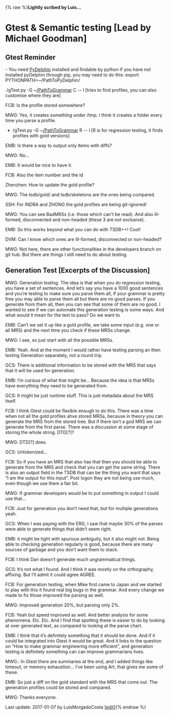 {% raw %}**Lightly scribed by Luis...**

# Gtest & Semantic testing \[Lead by Michael Goodman\]

## Gtest Reminder

\- You need [PyDelphin](../PyDelphin) installed and findable by python if
you have not installed pyDelphin through pip, you may need to do this:
export PYTHONPATH=\~/PathToPyDelphin/

./gTest.py -G
\~[/PathToGrammar](/CapitolHillGenerationTesting/PathToGrammar) C -- l
\[tries to find profiles, you can also customise where they are\]

FCB: Is the profile stored somewhere?

MWG: Yes, it creates something under /tmp. I think it creates a folder
every time you parse a profile.

- /gTest.py -G
\~[/PathToGrammar](/CapitolHillGenerationTesting/PathToGrammar) R --
l \[R is for regression testing, it finds profiles with gold
versions\]

EMB: Is there a way to output only items with diffs?

MWG: No…

EMB: It would be nice to have it.

FCB: Also the item number and the id

Zhenzhen: How to update the gold profile?

MWG: The tsdb/gold/ and tsdb/skeletons are the ones being compared.

SSH: For INDRA and ZHONG the gold profiles are being git-ignored!

MWG: You can see BadMRSs (i.e. those which can’t be read). And also
ill-formed, disconnected and non-headed (these 3 are not exclusive).

EMB: So this works beyond what you can do with TSDB++! Cool!

DVM: Can I know which ones are Ill-formed, disconnected or non-headed?

MWG: Not here, there are other functionalities in the developers branch
on git hub. But there are things I still need to do about testing.

## Generation Test \[Excerpts of the Discussion\]

MWG: Generation testing. The idea is that when you do regression
testing, you have a set of sentences. And let’s say you have a 1000 good
sentences and you’re testing to make sure you parse them all, if your
grammar is pretty free you may able to parse them all but there are no
good parses. If you generate from them all, then you can see that some
of them are no good. I wanted to see if we can automate this generation
testing is some ways. And what would it mean for the test to pass? Do we
want to

EMB: Can’t we set it up like a gold profile, we take some input (e.g.
one or all MRS) and the next time you check if these MRSs change.

MWG: I see, so just start with all the possible MRSs.

EMB: Yeah. And at the moment I would rather have testing parsing an then
testing Generation separately, not a round trip.

GCS: There is additional information to be stored with the MRS that says
that it will be used for generation.

EMB: I’m curious of what that might be… Because the idea is that MRSs
have everything they need to be generated from.

GCS: It might be just runtime stuff. This is just metadata about the MRS
itself.

FCB: I think Gtest could be flexible enough to do this. There was a time
when not all the gold profiles ahve stored MRSs, because in theory you
can generate the MRS from the stored tree. But if there isn’t a god MRS
we can generate from the first parse. There was a discussion at some
stage of storing the whole string. DTD\[?\]?

MWG: DTD\[?\] does.

GCS: Untokenized…

FCB: So if you have an MRS that also has that then you should be able to
generate from the MRS and check that you can get the same string. There
is also an output field in the TSDB that can be the thing you want that
says “I am the output for this input”. Post logon they are not being use
much, even though we use them a fair bit.

MWG: If grammar developers would be to put something in output I could
use that…

FCB: Just for generation you don’t need that, but for multiple
generations yeah.

GCS: When I was paying with the ERG, I saw that maybe 30% of the parses
were able to generate things that didn’t seem right.

EMB: it might be tight with spurious ambiguity, but it also might not.
Being able to checking generation regularly is good, because there are
many sources of garbage and you don’t want them to stack.

FCB: I think Dan doesn’t generate much ungrammatical things.

GCS: It’s not what I found. And I think it was mostly on the
orthography, affixing. But I’ll admit it could agree AGREE.

FCB: For generation testing, when Mike first came to Japan and we
started to play with this it found real big bugs in the grammar. And
every change we made to fix those improved the parsing as well.

MWG: Improved generation 20%, but parsing only 2%.

FCB: Yeah but speed improved as well. And better analysis for some
phenomena. Etc. Etc. And I find that spotting these is easier to do by
looking at over generated text, as compared to looking at the parse
chart.

EMB: I think that it’s definitely something that it should be done. And
if it could be integrated into Gtest it would be great. And it links to
the question on “How to make grammar engineering more efficient”, and
generation testing is definitely something can can improve grammarians
lives.

MWG.: In Gtest there are summaries at the end, and I added things like
timeout, or memory exhaustion… I’ve been using Art, that gives me some
of these.

EMB: So just a diff on the gold standard with the MRS that come out. The
generation profiles could be stored and compared.

MWG: Thanks everyone.

Last update: 2017-01-07 by LuisMorgadoCosta [[edit](https://github.com/delph-in/docs/wiki/CapitolHillGenerationTesting/_edit)]{% endraw %}